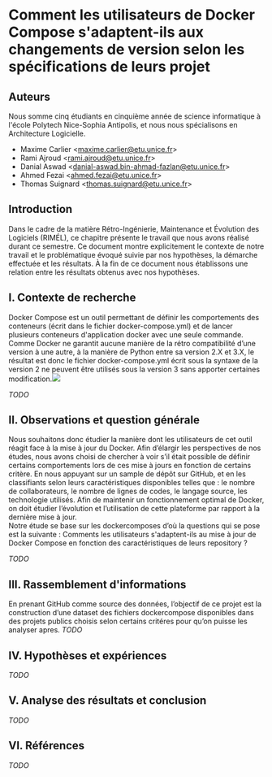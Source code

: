 # Comment les utilisateurs de Docker Compose s'adaptent-ils aux changements de version selon les spécifications de leurs projet

## Auteurs

Nous somme cinq étudiants en cinquième année de science informatique à l'école Polytech Nice-Sophia Antipolis, et nous nous spécialisons en Architecture Logicielle.

* Maxime Carlier &lt;maxime.carlier@etu.unice.fr&gt;
* Rami Ajroud &lt;rami.ajroud@etu.unice.fr&gt;
* Danial Aswad &lt;danial-aswad.bin-ahmad-fazlan@etu.unice.fr&gt;
* Ahmed Fezai &lt;ahmed.fezai@etu.unice.fr&gt;
* Thomas Suignard &lt;thomas.suignard@etu.unice.fr&gt;

## Introduction

Dans le cadre de la matière Rétro-Ingénierie, Maintenance et Évolution des Logiciels \(RIMÉL\), ce chapitre présente le travail que nous avons réalisé durant ce semestre. Ce document montre explicitement le contexte de notre travail et le problématique évoqué suivie par nos hypothèses, la démarche effectuée et les résultats. À la fin de ce document nous établissons une relation entre les résultats obtenus avec nos hypothèses.

## I. Contexte de recherche

Docker Compose est un outil permettant de définir les comportements des conteneurs \(écrit dans le fichier docker-compose.yml\) et de lancer plusieurs conteneurs d'application docker avec une seule commande. Comme Docker ne garantit aucune manière de la rétro compatibilité d’une version à une autre, à la manière de Python entre sa version 2.X et 3.X, le résultat est donc le fichier docker-compose.yml écrit sous la syntaxe de la version 2 ne peuvent être utilisés sous la version 3 sans apporter certaines modification.![](/assets/docker_compose_study_project_files/docker-compose-version-release.png)

_TODO_

## II. Observations et question générale

Nous souhaitons donc étudier la manière dont les utilisateurs de cet outil réagit face à la mise à jour du Docker. Afin d’élargir les perspectives de nos études, nous avons choisi de chercher à voir s’il était possible de définir certains comportements lors de ces mise à jours en fonction de certains critère. En nous appuyant sur un sample de dépôt sur GitHub, et en les classifiants selon leurs caractéristiques disponibles telles que : le nombre de collaborateurs, le nombre de lignes de codes, le langage source, les technologie utilisés.
Afin de maintenir un fonctionnement optimal de Docker, on doit étudier l’évolution et l’utilisation de cette plateforme par rapport à la dernière mise à jour.  
Notre étude se base sur les dockercomposes  d’où la questions qui se pose est la suivante :
Comments les utilisateurs s'adaptent-ils au mise à jour de Docker Compose en fonction des caractéristiques de leurs repository ?

_TODO_

## III. Rassemblement d'informations
En prenant GitHub comme source des données, l’objectif de ce projet est la construction d’une dataset des fichiers dockercompose disponibles dans des projets publics choisis selon certains critéres pour qu’on puisse les analyser apres.
_TODO_

## IV. Hypothèses et expériences

_TODO_

## V. Analyse des résultats et conclusion

_TODO_

## VI. Références

_TODO_

